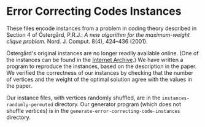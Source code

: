 # Error Correcting Codes Instances

These files encode instances from a problem in coding theory described in Section 4 of
Östergård, P.R.J.: _A new algorithm for the maximum-weight clique problem._ Nord. J. Comput. 8(4), 424–436 (2001).

Östergård's original instances are no longer readily available online.
(One of the instances can be found in the [Internet Archive](web.archive.org/web/20001004150639/http://www.tcs.hut.fi:80/~pat/graphs/11-4-4.gz).) We
have written a program to reproduce the instances, based on the description in the
paper.  We verified the correctness of our instances by checking that the
number of vertices and the weight of the optimal solution agree with the
values in the paper.

Our instance files, with vertices randomly shuffled, are in the
`instances-randomly-permuted` directory.  Our generator program (which does not
shuffle vertices) is in the `generate-error-correcting-code-instances`
directory.


